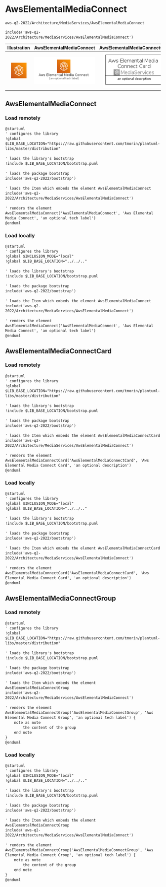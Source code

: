 # AwsElementalMediaConnect


```text
aws-q2-2022/Architecture/MediaServices/AwsElementalMediaConnect
```

```text
include('aws-q2-2022/Architecture/MediaServices/AwsElementalMediaConnect')
```



| Illustration | AwsElementalMediaConnect | AwsElementalMediaConnectCard | AwsElementalMediaConnectGroup |
| :---: | :---: | :---: | :---: |
| ![illustration for Illustration](../../../aws-q2-2022/Architecture/MediaServices/AwsElementalMediaConnect.png) | ![illustration for AwsElementalMediaConnect](../../../aws-q2-2022/Architecture/MediaServices/AwsElementalMediaConnect.Local.png) | ![illustration for AwsElementalMediaConnectCard](../../../aws-q2-2022/Architecture/MediaServices/AwsElementalMediaConnectCard.Local.png) | ![illustration for AwsElementalMediaConnectGroup](../../../aws-q2-2022/Architecture/MediaServices/AwsElementalMediaConnectGroup.Local.png) |




## AwsElementalMediaConnect

### Load remotely
```plantuml
@startuml
' configures the library
!global $LIB_BASE_LOCATION="https://raw.githubusercontent.com/tmorin/plantuml-libs/master/distribution"

' loads the library's bootstrap
!include $LIB_BASE_LOCATION/bootstrap.puml

' loads the package bootstrap
include('aws-q2-2022/bootstrap')

' loads the Item which embeds the element AwsElementalMediaConnect
include('aws-q2-2022/Architecture/MediaServices/AwsElementalMediaConnect')

' renders the element
AwsElementalMediaConnect('AwsElementalMediaConnect', 'Aws Elemental Media Connect', 'an optional tech label')
@enduml
```

### Load locally
```plantuml
@startuml
' configures the library
!global $INCLUSION_MODE="local"
!global $LIB_BASE_LOCATION="../../.."

' loads the library's bootstrap
!include $LIB_BASE_LOCATION/bootstrap.puml

' loads the package bootstrap
include('aws-q2-2022/bootstrap')

' loads the Item which embeds the element AwsElementalMediaConnect
include('aws-q2-2022/Architecture/MediaServices/AwsElementalMediaConnect')

' renders the element
AwsElementalMediaConnect('AwsElementalMediaConnect', 'Aws Elemental Media Connect', 'an optional tech label')
@enduml
```

## AwsElementalMediaConnectCard

### Load remotely
```plantuml
@startuml
' configures the library
!global $LIB_BASE_LOCATION="https://raw.githubusercontent.com/tmorin/plantuml-libs/master/distribution"

' loads the library's bootstrap
!include $LIB_BASE_LOCATION/bootstrap.puml

' loads the package bootstrap
include('aws-q2-2022/bootstrap')

' loads the Item which embeds the element AwsElementalMediaConnectCard
include('aws-q2-2022/Architecture/MediaServices/AwsElementalMediaConnect')

' renders the element
AwsElementalMediaConnectCard('AwsElementalMediaConnectCard', 'Aws Elemental Media Connect Card', 'an optional description')
@enduml
```

### Load locally
```plantuml
@startuml
' configures the library
!global $INCLUSION_MODE="local"
!global $LIB_BASE_LOCATION="../../.."

' loads the library's bootstrap
!include $LIB_BASE_LOCATION/bootstrap.puml

' loads the package bootstrap
include('aws-q2-2022/bootstrap')

' loads the Item which embeds the element AwsElementalMediaConnectCard
include('aws-q2-2022/Architecture/MediaServices/AwsElementalMediaConnect')

' renders the element
AwsElementalMediaConnectCard('AwsElementalMediaConnectCard', 'Aws Elemental Media Connect Card', 'an optional description')
@enduml
```

## AwsElementalMediaConnectGroup

### Load remotely
```plantuml
@startuml
' configures the library
!global $LIB_BASE_LOCATION="https://raw.githubusercontent.com/tmorin/plantuml-libs/master/distribution"

' loads the library's bootstrap
!include $LIB_BASE_LOCATION/bootstrap.puml

' loads the package bootstrap
include('aws-q2-2022/bootstrap')

' loads the Item which embeds the element AwsElementalMediaConnectGroup
include('aws-q2-2022/Architecture/MediaServices/AwsElementalMediaConnect')

' renders the element
AwsElementalMediaConnectGroup('AwsElementalMediaConnectGroup', 'Aws Elemental Media Connect Group', 'an optional tech label') {
    note as note
        the content of the group
    end note
}
@enduml
```

### Load locally
```plantuml
@startuml
' configures the library
!global $INCLUSION_MODE="local"
!global $LIB_BASE_LOCATION="../../.."

' loads the library's bootstrap
!include $LIB_BASE_LOCATION/bootstrap.puml

' loads the package bootstrap
include('aws-q2-2022/bootstrap')

' loads the Item which embeds the element AwsElementalMediaConnectGroup
include('aws-q2-2022/Architecture/MediaServices/AwsElementalMediaConnect')

' renders the element
AwsElementalMediaConnectGroup('AwsElementalMediaConnectGroup', 'Aws Elemental Media Connect Group', 'an optional tech label') {
    note as note
        the content of the group
    end note
}
@enduml
```

